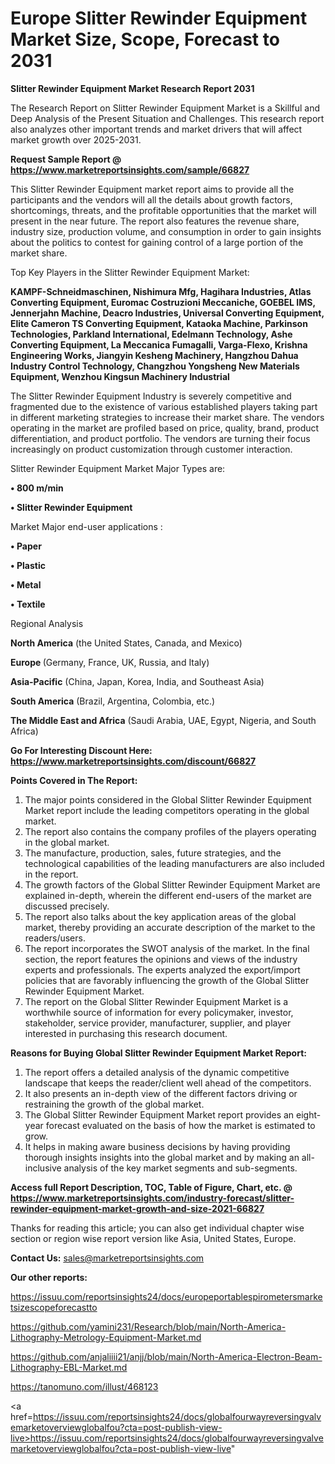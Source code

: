 # Europe Slitter Rewinder Equipment Market Size, Scope, Forecast to 2031

<strong>Slitter Rewinder Equipment Market Research Report 2031</strong>

The Research Report on Slitter Rewinder Equipment Market is a Skillful and Deep Analysis of the Present Situation and Challenges. This research report also analyzes other important trends and market drivers that will affect market growth over 2025-2031.

<strong>Request Sample Report @ <a href=https://www.marketreportsinsights.com/sample/66827>https://www.marketreportsinsights.com/sample/66827</a></strong>

This Slitter Rewinder Equipment market report aims to provide all the participants and the vendors will all the details about growth factors, shortcomings, threats, and the profitable opportunities that the market will present in the near future. The report also features the revenue share, industry size, production volume, and consumption in order to gain insights about the politics to contest for gaining control of a large portion of the market share.

Top Key Players in the Slitter Rewinder Equipment Market:

<strong>KAMPF-Schneidmaschinen, Nishimura Mfg, Hagihara Industries, Atlas Converting Equipment, Euromac Costruzioni Meccaniche, GOEBEL IMS, Jennerjahn Machine, Deacro Industries, Universal Converting Equipment, Elite Cameron TS Converting Equipment, Kataoka Machine, Parkinson Technologies, Parkland International, Edelmann Technology, Ashe Converting Equipment, La Meccanica Fumagalli, Varga-Flexo, Krishna Engineering Works, Jiangyin Kesheng Machinery, Hangzhou Dahua Industry Control Technology, Changzhou Yongsheng New Materials Equipment, Wenzhou Kingsun Machinery Industrial</strong>

The Slitter Rewinder Equipment Industry is severely competitive and fragmented due to the existence of various established players taking part in different marketing strategies to increase their market share. The vendors operating in the market are profiled based on price, quality, brand, product differentiation, and product portfolio. The vendors are turning their focus increasingly on product customization through customer interaction.

Slitter Rewinder Equipment Market Major Types are:

<strong>• 800 m/min

• Slitter Rewinder Equipment</strong>

Market Major end-user applications :

<strong>• Paper

• Plastic

• Metal

• Textile</strong>

Regional Analysis

</u><strong><b>North America</b></strong> (the United States, Canada, and Mexico)

<strong><b>Europe </b></strong>(Germany, France, UK, Russia, and Italy)

<strong><b>Asia-Pacific</b></strong> (China, Japan, Korea, India, and Southeast Asia)

<strong><b>South America</b></strong> (Brazil, Argentina, Colombia, etc.)

<strong><b>The Middle East and Africa</b></strong> (Saudi Arabia, UAE, Egypt, Nigeria, and South Africa)

<strong>Go For Interesting Discount Here: <a href=https://www.marketreportsinsights.com/discount/66827>https://www.marketreportsinsights.com/discount/66827</a></strong>

<strong>Points Covered in The Report:</strong>
<ol>
  <li>The major points considered in the Global Slitter Rewinder Equipment Market report include the leading competitors operating in the global market.</li>
  <li>The report also contains the company profiles of the players operating in the global market.</li>
  <li>The manufacture, production, sales, future strategies, and the technological capabilities of the leading manufacturers are also included in the report.</li>
  <li>The growth factors of the Global Slitter Rewinder Equipment Market are explained in-depth, wherein the different end-users of the market are discussed precisely.</li>
  <li>The report also talks about the key application areas of the global market, thereby providing an accurate description of the market to the readers/users.</li>
  <li>The report incorporates the SWOT analysis of the market. In the final section, the report features the opinions and views of the industry experts and professionals. The experts analyzed the export/import policies that are favorably influencing the growth of the Global Slitter Rewinder Equipment Market.</li>
  <li>The report on the Global Slitter Rewinder Equipment Market is a worthwhile source of information for every policymaker, investor, stakeholder, service provider, manufacturer, supplier, and player interested in purchasing this research document.</li>
</ol>
<strong>Reasons for Buying Global Slitter Rewinder Equipment Market Report:</strong>

<ol>
  <li>The report offers a detailed analysis of the dynamic competitive landscape that keeps the reader/client well ahead of the competitors.</li>
  <li>It also presents an in-depth view of the different factors driving or restraining the growth of the global market.</li>
  <li>The Global Slitter Rewinder Equipment Market report provides an eight-year forecast evaluated on the basis of how the market is estimated to grow.</li>
  <li>It helps in making aware business decisions by having providing thorough insights insights into the global market and by making an all-inclusive analysis of the key market segments and sub-segments.</li>
</ol>
<strong>Access full Report Description, TOC, Table of Figure, Chart, etc. @ <a href=https://www.marketreportsinsights.com/industry-forecast/slitter-rewinder-equipment-market-growth-and-size-2021-66827>https://www.marketreportsinsights.com/industry-forecast/slitter-rewinder-equipment-market-growth-and-size-2021-66827</a></strong>


Thanks for reading this article; you can also get individual chapter wise section or region wise report version like Asia, United States, Europe.

<strong>Contact Us:</strong>
sales@marketreportsinsights.com

<strong>Our other reports:</strong>

<a href=https://issuu.com/reportsinsights24/docs/europeportablespirometersmarketsizescopeforecastto>https://issuu.com/reportsinsights24/docs/europeportablespirometersmarketsizescopeforecastto</a>

<a href=https://github.com/yamini231/Research/blob/main/North-America-Lithography-Metrology-Equipment-Market.md>https://github.com/yamini231/Research/blob/main/North-America-Lithography-Metrology-Equipment-Market.md</a>

<a href=https://github.com/anjaliiii21/anjj/blob/main/North-America-Electron-Beam-Lithography-EBL-Market.md>https://github.com/anjaliiii21/anjj/blob/main/North-America-Electron-Beam-Lithography-EBL-Market.md</a>

<a href=https://tanomuno.com/illust/468123>https://tanomuno.com/illust/468123</a>

<a href=https://issuu.com/reportsinsights24/docs/globalfourwayreversingvalvemarketoverviewglobalfou?cta=post-publish-view-live>https://issuu.com/reportsinsights24/docs/globalfourwayreversingvalvemarketoverviewglobalfou?cta=post-publish-view-live</a>"
